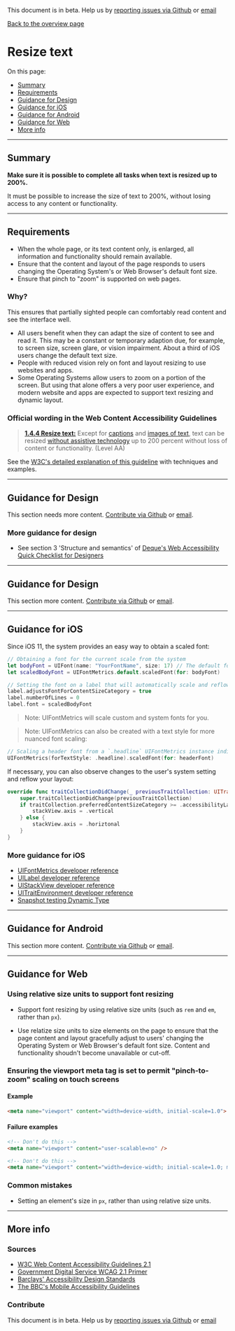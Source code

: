 This document is in beta. Help us by [reporting issues via Github](https://github.com/theappbusiness/accessibility-guidelines) or [email](mailto:jeanfrancois@theappbusiness.com)

[Back to the overview page](./../index.html)

# Resize text

On this page:
* [Summary](#summary)
* [Requirements](#requirements)
* [Guidance for Design](#guidance-for-design)
* [Guidance for iOS](#guidance-for-ios)
* [Guidance for Android](#guidance-for-android)
* [Guidance for Web](#guidance-for-web)
* [More info](#more-info)

---

## Summary

**Make sure it is possible to complete all tasks when text is resized up to 200%.**

It must be possible to increase the size of text to 200%, without losing access to any content or functionality.

---

## Requirements

* When the whole page, or its text content only, is enlarged, all information and functionality should remain available.
* Ensure that the content and layout of the page responds to users changing the Operating System's or Web Browser's default font size.
* Ensure that pinch to "zoom" is supported on web pages.

### Why?

This ensures that partially sighted people can comfortably read content and see the interface well.

* All users benefit when they can adapt the size of content to see and read it. This may be a constant or temporary adaption due, for example, to screen size, screen glare, or vision impairment. About a third of iOS users change the default text size.
* People with reduced vision rely on font and layout resizing to use websites and apps.
* Some Operating Systems allow users to zoom on a portion of the screen. But using that alone offers a very poor user experience, and modern website and apps are expected to support text resizing and dynamic layout.

### Official wording in the Web Content Accessibility Guidelines

> [**1.4.4 Resize text:**](https://www.w3.org/TR/UNDERSTANDING-WCAG20/visual-audio-contrast-scale.html) Except for [captions](https://www.w3.org/TR/UNDERSTANDING-WCAG20/visual-audio-contrast-scale.html#captionsdef) and [images of text](https://www.w3.org/TR/UNDERSTANDING-WCAG20/visual-audio-contrast-scale.html#images-of-textdef), text can be resized [without assistive technology](https://www.w3.org/TR/UNDERSTANDING-WCAG20/visual-audio-contrast-scale.html#atdef) up to 200 percent without loss of content or functionality. (Level AA)

See the [W3C's detailed explanation of this guideline](https://www.w3.org/TR/UNDERSTANDING-WCAG20/visual-audio-contrast-scale.html) with techniques and examples.

---

## Guidance for Design

This section needs more content. [Contribute via Github](https://github.com/theappbusiness/accessibility-guidelines/issues/58) or [email](mailto:jeanfrancois@theappbusiness.com).

### More guidance for design

* See section 3 'Structure and semantics' of [Deque's Web Accessibility Quick Checklist for Designers](https://cdn2.hubspot.net/hubfs/153358/Web%20Accessibility%20Quick%20Checklist%20for%20Designers.pdf?utm_referrer=https://www.deque.com/blog/supporting-the-design-phase-with-accessibility-heuristics-evaluations/)

---

## Guidance for Design

This section more content. [Contribute via Github](https://github.com/theappbusiness/accessibility-guidelines/) or [email](mailto:jeanfrancois@theappbusiness.com).

---

## Guidance for iOS

Since iOS 11, the system provides an easy way to obtain a scaled font:

```swift
// Obtaining a font for the current scale from the system
let bodyFont = UIFont(name: "YourFontName", size: 17) // The default font you'd use for your UI's body content
let scaledBodyFont = UIFontMetrics.default.scaledFont(for: bodyFont)

// Setting the font on a label that will automatically scale and reflow the layout
label.adjustsFontForContentSizeCategory = true
label.numberOfLines = 0
label.font = scaledBodyFont
```

> Note: UIFontMetrics will scale custom and system fonts for you.

> Note: UIFontMetrics can also be created with a text style for more nuanced font scaling:

```swift
// Scaling a header font from a `.headline` UIFontMetrics instance indicates to the system it doesn't need to scale it as much as it would for `.body` fonts.
UIFontMetrics(forTextStyle: .headline).scaledFont(for: headerFont)
```

If necessary, you can also observe changes to the user's system setting and reflow your layout:

```swift
override func traitCollectionDidChange(_ previousTraitCollection: UITraitCollection?) {
    super.traitCollectionDidChange(previousTraitCollection)
    if traitCollection.preferredContentSizeCategory >= .accessibilityLarge {
        stackView.axis = .vertical
    } else {
        stackView.axis = .horiztonal
    }
}
```

### More guidance for iOS

* [UIFontMetrics developer reference](https://developer.apple.com/documentation/uikit/uifontmetrics "developer.apple.com reference")
* [UILabel developer reference](https://developer.apple.com/documentation/uikit/uilabel "developer.apple.com reference")
* [UIStackView developer reference](https://developer.apple.com/documentation/uikit/uistackview "developer.apple.com reference")
* [UITraitEnvironment developer reference](https://developer.apple.com/documentation/uikit/uitraitenvironment "developer.apple.com reference")
* [Snapshot testing Dynamic Type](https://edit.theappbusiness.com/snapshot-testing-dynamic-type-74119ee36042 "Article on how to snapshot test Dynamic Type")

---

## Guidance for Android

This section more content. [Contribute via Github](https://github.com/theappbusiness/accessibility-guidelines/issues/64) or [email](mailto:jeanfrancois@theappbusiness.com).

---

## Guidance for Web

### Using relative size units to support font resizing

* Support font resizing by using relative size units (such as `rem` and `em`, rather than `px`).

* Use relatize size units to size elements on the page to ensure that the page content and layout gracefully adjust to users' changing the Operating System or Web Browser's default font size. Content and functionality shoudn't become unavailable or cut-off.

### Ensuring the viewport meta tag is set to permit "pinch-to-zoom" scaling on touch screens

#### Example

```html
<meta name="viewport" content="width=device-width, initial-scale=1.0">
```

#### Failure examples

```html
<!-- Don't do this -->
<meta name="viewport" content="user-scalable=no" />
```

```html
<!-- Don't do this -->
<meta name="viewport" content="width=device-width; initial-scale=1.0; maximum-scale=1.0; user-scalable=1;" />
```

### Common mistakes

* Setting an element's size in `px`, rather than using relative size units.

---

## More info

### Sources

* [W3C Web Content Accessibility Guidelines 2.1](https://www.w3.org/TR/WCAG21/)
* [Government Digital Service WCAG 2.1 Primer](https://alphagov.github.io/wcag-primer/)
* [Barclays' Accessibility Design Standards](https://home.barclays/who-we-are/our-suppliers/our-requirements-of-external-suppliers/)
* [The BBC's Mobile Accessibility Guidelines](https://www.bbc.co.uk/guidelines/futuremedia/accessibility/mobile/summary)

### Contribute

This document is in beta. Help us by [reporting issues via Github](https://github.com/theappbusiness/accessibility-guidelines) or [email](mailto:jeanfrancois@theappbusiness.com)


